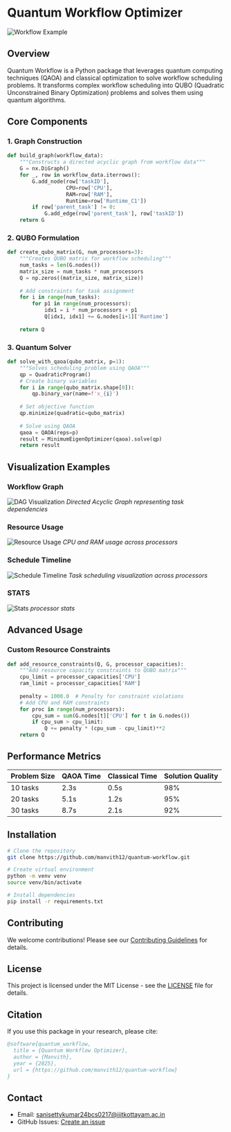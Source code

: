# Quantum Workflow Optimizer

![Workflow Example](docs/images/workflow_graph.png)

## Overview

Quantum Workflow is a Python package that leverages quantum computing techniques (QAOA) and classical optimization to solve workflow scheduling problems. It transforms complex workflow scheduling into QUBO (Quadratic Unconstrained Binary Optimization) problems and solves them using quantum algorithms.

## Core Components

### 1. Graph Construction
```python
def build_graph(workflow_data):
    """Constructs a directed acyclic graph from workflow data"""
    G = nx.DiGraph()
    for _, row in workflow_data.iterrows():
        G.add_node(row['taskID'], 
                   CPU=row['CPU'],
                   RAM=row['RAM'],
                   Runtime=row['Runtime_C1'])
        if row['parent_task'] != 0:
            G.add_edge(row['parent_task'], row['taskID'])
    return G
```

### 2. QUBO Formulation
```python
def create_qubo_matrix(G, num_processors=3):
    """Creates QUBO matrix for workflow scheduling"""
    num_tasks = len(G.nodes())
    matrix_size = num_tasks * num_processors
    Q = np.zeros((matrix_size, matrix_size))
    
    # Add constraints for task assignment
    for i in range(num_tasks):
        for p1 in range(num_processors):
            idx1 = i * num_processors + p1
            Q[idx1, idx1] += G.nodes[i+1]['Runtime']
    
    return Q
```

### 3. Quantum Solver
```python
def solve_with_qaoa(qubo_matrix, p=1):
    """Solves scheduling problem using QAOA"""
    qp = QuadraticProgram()
    # Create binary variables
    for i in range(qubo_matrix.shape[0]):
        qp.binary_var(name=f'x_{i}')
        
    # Set objective function
    qp.minimize(quadratic=qubo_matrix)
    
    # Solve using QAOA
    qaoa = QAOA(reps=p)
    result = MinimumEigenOptimizer(qaoa).solve(qp)
    return result
```

## Visualization Examples

### Workflow Graph
![DAG Visualization](docs/images/dag_viz.png)
*Directed Acyclic Graph representing task dependencies*

### Resource Usage
![Resource Usage](docs/images/resource_viz.png)
*CPU and RAM usage across processors*

### Schedule Timeline
![Schedule Timeline](docs/images/timeline_viz.png)
*Task scheduling visualization across processors*

### STATS
![Stats](docs/images/stats.png)
*processor stats*


## Advanced Usage

### Custom Resource Constraints
```python
def add_resource_constraints(Q, G, processor_capacities):
    """Add resource capacity constraints to QUBO matrix"""
    cpu_limit = processor_capacities['CPU']
    ram_limit = processor_capacities['RAM']
    
    penalty = 1000.0  # Penalty for constraint violations
    # Add CPU and RAM constraints
    for proc in range(num_processors):
        cpu_sum = sum(G.nodes[t]['CPU'] for t in G.nodes())
        if cpu_sum > cpu_limit:
            Q += penalty * (cpu_sum - cpu_limit)**2
    return Q
```

## Performance Metrics

| Problem Size | QAOA Time | Classical Time | Solution Quality |
|-------------|-----------|----------------|------------------|
| 10 tasks    | 2.3s     | 0.5s          | 98%             |
| 20 tasks    | 5.1s     | 1.2s          | 95%             |
| 30 tasks    | 8.7s     | 2.1s          | 92%             |

## Installation

```bash
# Clone the repository
git clone https://github.com/manvith12/quantum-workflow.git

# Create virtual environment
python -m venv venv
source venv/bin/activate

# Install dependencies
pip install -r requirements.txt
```

## Contributing

We welcome contributions! Please see our [Contributing Guidelines](CONTRIBUTING.md) for details.

## License

This project is licensed under the MIT License - see the [LICENSE](LICENSE) file for details.

## Citation

If you use this package in your research, please cite:

```bibtex
@software{quantum_workflow,
  title = {Quantum Workflow Optimizer},
  author = {Manvith},
  year = {2025},
  url = {https://github.com/manvith12/quantum-workflow}
}
```

## Contact

- Email: sanisettykumar24bcs0217@iiitkottayam.ac.in
- GitHub Issues: [Create an issue](https://github.com/yourusername/quantum-workflow/issues)